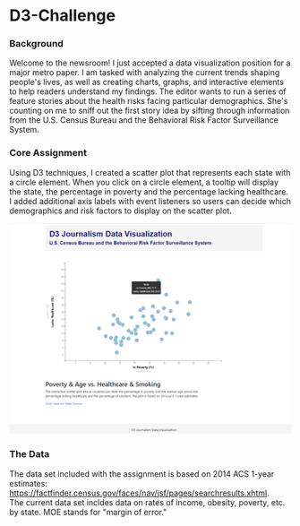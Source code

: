# D3-Challenge

### Background
Welcome to the newsroom! I just accepted a data visualization position for a major metro paper. I am tasked with analyzing the current trends shaping people's lives, as well as creating charts, graphs, and interactive elements to help readers understand my findings.
The editor wants to run a series of feature stories about the health risks facing particular demographics. She's counting on me to sniff out the first story idea by sifting through information from the U.S. Census Bureau and the Behavioral Risk Factor Surveillance System.

### Core Assignment 
Using D3 techniques, I created a scatter plot that represents each state with a circle element. When you click on a circle element, a tooltip will display the state, the percentage in poverty and the percentage lacking healthcare. I added additional axis labels with event listeners so users can decide which demographics and risk factors to display on the scatter plot. 

![screenshot](Images/html_screenshot_hover.png)


### The Data 
The data set included with the assignment is based on 2014 ACS 1-year estimates: https://factfinder.census.gov/faces/nav/jsf/pages/searchresults.xhtml.  
The current data set incldes data on rates of income, obesity, poverty, etc. by state. 
MOE stands for "margin of error."
